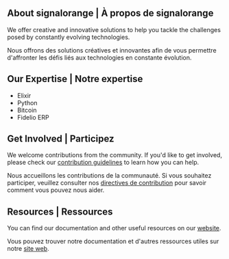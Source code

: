 ## About signalorange | À propos de signalorange

We offer creative and innovative solutions to help you tackle the challenges posed by constantly evolving technologies.

Nous offrons des solutions créatives et innovantes afin de vous permettre d'affronter les défis liés aux technologies en constante évolution.

## Our Expertise | Notre expertise

- Elixir
- Python
- Bitcoin
- Fidelio ERP

## Get Involved | Participez

We welcome contributions from the community. If you'd like to get involved, please check our [contribution guidelines](CONTRIBUTING.md) to learn how you can help.

Nous accueillons les contributions de la communauté. Si vous souhaitez participer, veuillez consulter nos [directives de contribution](CONTRIBUTING.md) pour savoir comment vous pouvez nous aider.

## Resources | Ressources

You can find our documentation and other useful resources on our [website](https://signalorange.tech).

Vous pouvez trouver notre documentation et d'autres ressources utiles sur notre [site web](https://signalorange.tech).
